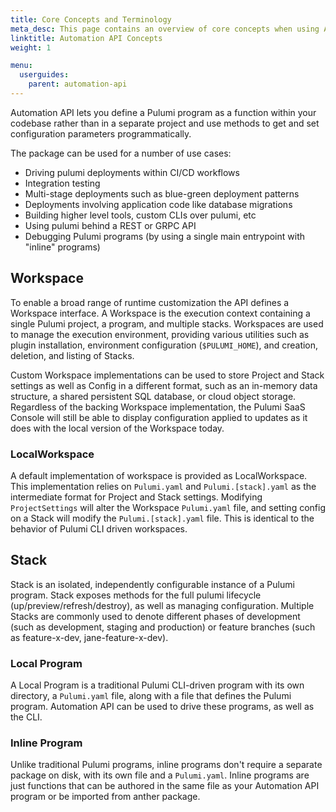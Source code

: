 ```yaml
---
title: Core Concepts and Terminology
meta_desc: This page contains an overview of core concepts when using Automation API.
linktitle: Automation API Concepts
weight: 1

menu:
  userguides:
    parent: automation-api
---
```


Automation API lets you define a Pulumi program as a function within your codebase rather than in a separate project and use methods to get and set configuration parameters programmatically.

The package can be used for a number of use cases:

- Driving pulumi deployments within CI/CD workflows
- Integration testing
- Multi-stage deployments such as blue-green deployment patterns
- Deployments involving application code like database migrations
- Building higher level tools, custom CLIs over pulumi, etc
- Using pulumi behind a REST or GRPC API
- Debugging Pulumi programs (by using a single main entrypoint with "inline" programs)

## Workspace

To enable a broad range of runtime customization the API defines a Workspace interface. A Workspace is the execution context containing a single Pulumi project, a program, and multiple stacks. Workspaces are used to manage the execution environment, providing various utilities such as plugin installation, environment configuration (`$PULUMI_HOME`), and creation, deletion, and listing of Stacks.

Custom Workspace implementations can be used to store Project and Stack settings as well as Config in a different format, such as an in-memory data structure, a shared persistent SQL database, or cloud object storage. Regardless of the backing Workspace implementation, the Pulumi SaaS Console will still be able to display configuration applied to updates as it does with the local version of the Workspace today.

### LocalWorkspace

A default implementation of workspace is provided as LocalWorkspace. This implementation relies on `Pulumi.yaml` and `Pulumi.[stack].yaml` as the intermediate format for Project and Stack settings. Modifying `ProjectSettings` will alter the Workspace `Pulumi.yaml` file, and setting config on a Stack will modify the `Pulumi.[stack].yaml` file. This is identical to the behavior of Pulumi CLI driven workspaces.

## Stack

Stack is an isolated, independently configurable instance of a Pulumi program. Stack exposes methods for the full pulumi lifecycle (up/preview/refresh/destroy), as well as managing configuration. Multiple Stacks are commonly used to denote different phases of development (such as development, staging and production) or feature branches (such as feature-x-dev, jane-feature-x-dev).

### Local Program

A Local Program is a traditional Pulumi CLI-driven program with its own directory, a `Pulumi.yaml` file, along with a file that defines the Pulumi program. Automation API can be used to drive these programs, as well as the CLI.

### Inline Program

Unlike traditional Pulumi programs, inline programs don't require a separate package on disk, with its own file and a `Pulumi.yaml`. Inline programs are just functions that can be authored in the same file as your Automation API program or be imported from anther package.
